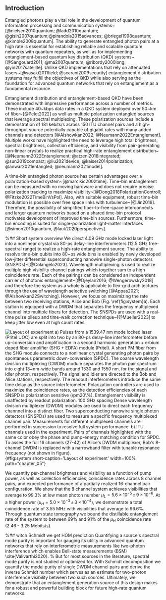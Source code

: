 ## Introduction

<!-- There is increasing effort to explore high rate quantum communication, be it for Quantum Key Distribution (QKD) or to support more advanced emerging quantum networks. QKD secret key rates up to 64 Mbps have been demonstrated \cite{Islam2017, Zhiliang2018, Zhong2015, Grünenfelder2023}, but entanglement generation or entanglement-based QKD rates have so... -->

$$
\newcommand{\Plus}{+}
\newcommand{\Minus}{-} 
$$

Entangled photons play a vital role in the development of quantum information processing and communication systems~[@nielsen2010quantum; @ladd2010quantum; @gisin2007quantum;@pirandola2015advances; @briegel1998quantum; @kimble2008quantum]. The ability to generate entangled photon pairs at a high rate is essential for establishing reliable and scalable quantum networks with quantum repeaters, as well as for implementing entanglement-based quantum key distribution (QKD) systems~[@Sangouard2011; @ma2007quantum; @ribordy2000long; @yin2017satellite]. Unlike QKD implementations that rely on attenuated lasers~[@sasaki2011field; @scarani2009security] entanglement distribution systems may fulfill the objectives of QKD while also serving as the foundation for advanced quantum networks that rely on entanglement as a fundamental resource.


<!-- % QKD systems based on the BB84 protocol have been demonstrated with data rates rates as high as 64 Mbit/s [@Islam2017; @Zhiliang2018; @Zhong2015; @Grünenfelder2023]. Such rates remain out of reach for most entanglement distribution expirements, but impressive performance has still be demonstrated across a number of metrics.  -->

<!-- %## prior entanglement dist. work -->
Entanglement distribution and entanglement-based QKD have been demonstrated with impressive performance across a number of metrics. These include 40~kbps data rates in a QKD system deployed over 50~km of fiber~[@Pelet2022] as well as multiple polarization entangled sources that leverage spectral multiplexing. These polarization sources include a demonstration of 181 kebits/s across 150 ITU channel pairs and a high-throughput source potentially capable of  gigabit rates with many added channels and detectors [@Alshowkan2022;  @Neumann2022Entanglement]. Multiple works have highlighted the need to  leverage high total brightness, spectral brightness, collection efficiency, and visibility from pair-generating non-linear crystals to realize practical high-rate entanglement distribution~[@Neumann2022Entanglement; @atzeni2018integrated; @sun2019compact; @liu2021device; @kaiser2014polarization; @anwar2021entangled; @neumann2021model]. 

<!-- %## less existing focus on polarization entanglement -->
<!-- % There has been less community focus on the use of time-bin entanglement to achieve these goals.  -->
A time-bin entangled photon source has certain advantages over a polarization-based system~[@marcikic2002time]. Time-bin entanglement can be measured with no moving hardware and does not require precise polarization tracking to maximize visibility~[@Dong2018PolarizationControll; @Fitzke2022TimeBinVsPol]. Also, with suitable equipment, robust time-bin modulation is possible over free space links with turbulence~[@Jin2019]. Therefore, the possibility of simplified fiber-to-free-space interconnects and larger quantum networks based on a shared time-bin protocol motivates development of improved time-bin sources. Furthermore, time-bin encoding is suited for single-polarization light-matter interfaces [@simon2010quantum, @lauk2020perspectives].

%## Short system overview
We direct 4.09 GHz mode locked laser light into a nonlinear crystal via 80-ps delay-line interferometers (12.5 GHz free-spectral range) to realize a high-rate entanglement source. The ability to resolve time-bin qubits into 80~ps wide bins is enabled by newly developed low-jitter differential superconducting nanowire single-photon detectors (SNSPDs)~[@Colangelo2023]. Wavelength multiplexing is used to realize multiple high visibility channel pairings which together sum to a high coincidence rate. Each of the pairings can be considered an independent carrier of photonic entanglement~[@Djeylan2016; @Wengerowsky2018] and therefore the system as a whole is applicable to flex-grid architectures through the use of wavelength selective switching [@Appas2021; @Alshowkan22Switching]. However, we focus on maximizing the rate between two receiving stations, Alice and Bob (Fig. \ref{fig:system}a). Each station is equipped with a DWDM that separates the frequency multiplexed channel into multiple fibers for detection. The SNSPDs are used with a real-time pulse pileup and time-walk correction technique~[@Mueller2023] to keep jitter low even at high count rates.



![**Layout of experiment** a) Pulses from a 1539.47 nm mode locked laser (Pritel UOC) are split into two by an 80-ps delay-line interferometer before up-conversion and amplification in a second harmonic generation + erbium doped fiber amplifier (SHG + EDFA) module (Pritel). A short PM fiber from the SHG module connects to a nonlinear crystal generating photon pairs by spontaneous parametric down-conversion (SPDC). The coarse wavelength division multiplexing (CWDM) module separates the photon pair spectrum into eight 13~nm-wide bands around 1530 and 1550 nm, for the signal and idler photon, respectively. The signal and idler are directed to the Bob and Alice stations, respectively. The readout interferometers introduce the same time delay as the source interferometer.  Polarization controllers are used to maximize the coincidence rates, as the detection efficiencies of each SNSPD is polarization sensitive ($\pm20\%$). Entanglement visibility is unaffected by readout polarization. 100 GHz spacing Dense wavelength division multiplexer (DWDM) modules are used to direct each frequency channnel into a distinct fiber. Two superconducting nanowire single photon detectors (SNSPDs) are used to measure a specific frequency multiplexed channel pair. Measurements for different multiplexed channels are performed in succession to resolve full system performance. b) ITU channels used in the experiment. Pairs of channels highlighted with the same color obey the phase and pump-energy matching condition for SPDC. To asses the full 16 channels (27-42) of Alice's DWDM multiplexer, Bob's 8-channel DWDM is replaced with a narrowband filter with tunable resonance frequency (not shown in figure).](./figs/sys_drawing_light.svg){#fig:system short-caption='Layout of experiment' width=100% path="chapter_05"}


<!-- %## Overview of data we collect -->
We quantify per-channel brightness and visibility as a function of pump power, as well as collection efficiencies, coincidence rates across 8 channel pairs, and expected performance of a partially realized 16-channel pair configuration. We show that the 8 channel system achieves visibilities that average to 99.3\% at low mean photon number $\mu_{L} = 5.6{\times} 10^{-5}\,\pm\,9{\times} 10^{-6}$. At a higher power ($\mu_{H} = 5.0{\times} 10^{-3}\,\pm\,3{\times} 10^{-4}$), we demonstrate a total coincidence rate of 3.55 MHz with visibilities that average to 96.6\%. Through quantum state tomography we bound the distillable entanglement rate of the system to between 69\% and 91\% of the $\mu_{H}$ coincidence rate (2.46 - 3.25 Mebits/s).

%## witch Schmidt we get HOM prediction
Quantifying a source's spectral mode purity is important for gauging its utility in advanced quantum networks that rely on interferometric measurements like two-photon interference which enables Bell-state measurements (BSM) \cite{Valivarthi2020}. 
% But for most sources in the literature, spectral mode purity is not studied or optimized for. 
With Schmidt decomposition we quantify the modal purity of single DWDM channel pairs and derive the inverse Schmidt number which serves as an estimate for two-photon interference visibility between two such sources. Ultimately, we demonstrate that an entanglement generation source of this design makes for a robust and powerful building block for future high-rate quantum networks. 
